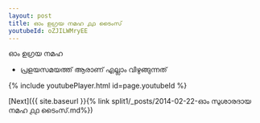 ```yaml
---
layout: post
title: ഓം ഉഗ്രയ നമഹ ൧൧ ടൈംസ്
youtubeId: oZJILWMryEE
---
```

 
 
 ഓം ഉഗ്രയ നമഹ 
 
 -  പ്രളയസമയത്ത് ആരാണ് എല്ലാം വിഴുങ്ങുന്നത് 
 
  
 
  
 
 
 
 
 
 


{% include youtubePlayer.html id=page.youtubeId %}
 
[Next]({{ site.baseurl }}{% link  split1/_posts/2014-02-22-ഓം സുശാരദായ നമഹ ൧൧ ടൈംസ്.md%})
 
